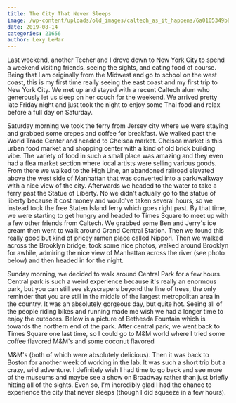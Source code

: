 ```yaml
---
title: The City That Never Sleeps
image: /wp-content/uploads/old_images/caltech_as_it_happens/6a0105349b8251970b0240a4c44ba6200b.jpg
date: 2019-08-14
categories: 21656
author: Lexy LeMar
---
```



Last weekend, another Techer and I drove down to New York City to spend a weekend visiting friends, seeing the sights, and eating food of course. Being that I am originally from the Midwest and go to school on the west coast, this is my first time really seeing the east coast and my first trip to New York City. We met up and stayed with a recent Caltech alum who generously let us sleep on her couch for the weekend. We arrived pretty late Friday night and just took the night to enjoy some Thai food and relax before a full day on Saturday.

  Saturday morning we took the ferry from Jersey city where we were staying and grabbed some crepes and coffee for breakfast. We walked past the World Trade Center and headed to Chelsea market. Chelsea market is this urban food market and shopping center with a kind of old brick building vibe. The variety of food in such a small place was amazing and they even had a flea market section where local artists were selling various goods. From there we walked to the High Line, an abandoned railroad elevated above the west side of Manhattan that was converted into a park/walkway with a nice view of the city. Afterwards we headed to the water to take a ferry past the Statue of Liberty. No we didn't actually go to the statue of liberty because it cost money and would've taken several hours, so we instead took the free Staten Island ferry which goes right past. By that time, we were starting to get hungry and headed to Times Square to meet up with a few other friends from Caltech. We grabbed some Ben and Jerry's ice cream then went to walk around Grand Central Station. Then we found this really good but kind of pricey ramen place called Nippori. Then we walked across the Brooklyn bridge, took some nice photos, walked around Brooklyn for awhile, admiring the nice view of Manhattan across the river (see photo below) and then headed in for the night.

  Sunday morning, we decided to walk around Central Park for a few hours. Central park is such a weird experience because it's really an enormous park, but you can still see skyscrapers beyond the line of trees, the only reminder that you are still in the middle of the largest metropolitan area in the country. It was an absolutely gorgeous day, but quite hot. Seeing all of the people riding bikes and running made me wish we had a longer time to enjoy the outdoors. Below is a picture of Bethesda Fountain which is towards the northern end of the park. After central park, we went back to Times Square one last time, so I could go to M&amp;M world where I tried some coffee flavored M&amp;M's and some coconut flavored 
  
  M&amp;M's (both of which were absolutely delicious). Then it was back to Boston for another week of working in the lab. It was such a short trip but a crazy, wild adventure. I definitely wish I had time to go back and see more of the museums and maybe see a show on Broadway rather than just briefly hitting all of the sights. Even so, I'm incredibly glad I had the chance to experience the city that never sleeps (though I did squeeze in a few hours).

